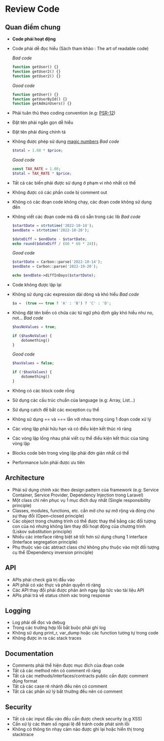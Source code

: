 # Review Code

## Quan điểm chung

- **Code phải hoạt động**
- Code phải dễ đọc hiểu (Sách tham khảo : The art of readable code)

    _Bad code_
    ```php
    function getUser() {}
    function getUser2() {}
    function getUser2() {}
    ```
    _Good code_
    ```php
    function getUser() {}
    function getUserById() {}
    function getAdminUsers() {}
    ```
- Phải tuân thủ theo coding convention (e.g: [PSR-12](https://www.php-fig.org/psr/psr-12/))
- Đặt tên phải ngắn gọn dễ hiểu
- Đặt tên phải đúng chính tả
- Không được phép sử dụng [magic numbers](http://c2.com/cgi/wiki?MagicNumber)
    _Bad code_
    ```php
    $total = 1.08 * $price;
    ```
    _Good code_
    ```php
    const TAX_RATE = 1.08;
	$total = TAX_RATE * $price;
    ```
- Tất cả các biến phải được sử dụng ở phạm vi nhỏ nhất có thể
- Không được có các phần code bị comment out
- Không có các đoạn code không chạy, các đoạn code không sử dụng đến
- Không  viết các đoạn code mà đã có sẵn trong các lib
    _Bad code_
    ```php
    $startDate = strtotime('2022-10-14');
    $endDate = strtotime('2022-10-20');
    
    $dateDiff = $endDate - $startDate;
    echo round($dateDiff / (60 * 60 * 24));
    ```
    _Good code_
    ```php
    $startDate = Carbon::parse('2022-10-14');
    $endDate = Carbon::parse('2022-10-20');
    
    echo $endDate->diffInDays($startDate);
    ```
- Code không được lặp lại
- Không sử dụng các expression dài dòng và khó hiểu
    _Bad code_
    ```php
    $a =  (true == true ? 'A' : 'B') ? 'C' : 'D'; 
    ```
- Không đặt tên biến có chứa các từ ngữ phủ định gây khó hiểu như no, not...
    _Bad code_
    ```php
    $hasNoValues = true;
    
    if ($hasNoValue) {
        doSomething()
    }
    ```
    _Good code_
    ```php
    $hasValues = false;
    
    if (!$hasValues) {
        doSomething()
    }
    ```
- Không có các block code rỗng
- Sử dụng các cấu trúc chuẩn của language (e.g: Array, List...)
- Sử dụng catch để bắt các exception cụ thể
- Không sử dụng == và === lẫn với nhau trong cùng 1 đoạn code xử lý
- Các vòng lặp phải hữu hạn và có điều kiện kết thúc rõ ràng
- Các vòng lặp lồng nhau phải viết cụ thể điều kiện kết thúc của từng vòng lặp
- Blocks code bên trong vòng lặp phải đơn giản nhất có thể
- Performance luôn phải được ưu tiên

## Architecture
- Phải sử dụng chính xác theo design pattern của framework (e.g: Service Container, Service Provider, Dependency Injection trong Laravel)
- Một class chỉ nên phục vụ 1 mục đích duy nhất (Single responsibility principle) 
- Classes, modules, functions, etc. cần mở cho sự mở rộng và đóng cho sự thay đổi (Open–closed principle)
- Các object trong chương trình có thể được thay thế bằng các đối tượng con của nó nhưng không làm thay đổi hoạt động của chương trình (Liskov substitution principle)
- Nhiều các interface riêng biệt sẽ tốt hơn sử dụng chung 1 interface (Interface segregation principle)
- Phụ thuộc vào các abtract class chứ không phụ thuộc vào một đối tượng cụ thể (Dependency inversion principle)

## API
- APIs phải check giá trị đầu vào
- API phải có xác thực và phân quyền rõ ràng
- Các API thay đổi phải được phản ánh ngay lập tức vào tài liệu API
- APIs phải trả về status chính xác trong response

## Logging
- Log phải dễ đọc và debug
- Trong các trường hợp lỗi bắt buộc phải ghi log
- Không sử dụng print_r, var_dump hoặc các function tương tự trong code
- Không được in ra các stack traces

## Documentation
- Comments phải thể hiện được mục đích của đoạn code
- Tất cả các method nên có comment rõ ràng
- Tất cả các methods/interfaces/contracts public cần được comment đúng format
- Tất cả các case rẽ nhánh đều nên có comment
- Tất cả các phần xử lý bất thường đều nên có comment

## Security
- Tất cả các input đầu vào đều cần được check security (e.g XSS)
- Cần xử lý các tham số ngoại lệ để tránh code phát sinh lỗi
- Không có thông tin nhạy cảm nào được ghi lại hoặc hiển thị trong stacktrace
